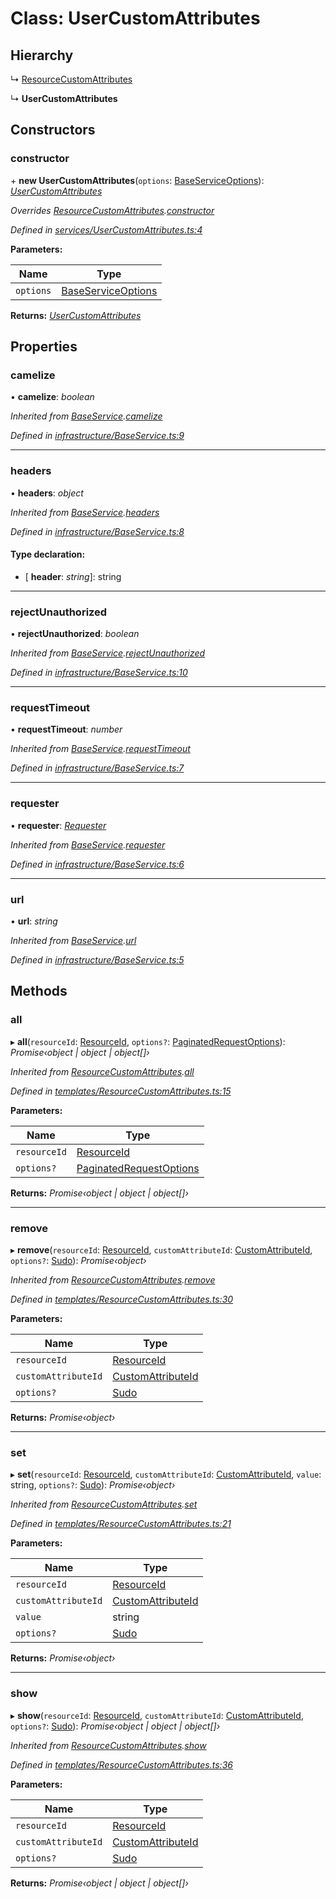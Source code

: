 # Class: UserCustomAttributes

## Hierarchy

  ↳ [ResourceCustomAttributes](_templates_resourcecustomattributes_.resourcecustomattributes.md)

  ↳ **UserCustomAttributes**

## Constructors

###  constructor

\+ **new UserCustomAttributes**(`options`: [BaseServiceOptions](../interfaces/_infrastructure_index_.baseserviceoptions.md)): *[UserCustomAttributes](_services_usercustomattributes_.usercustomattributes.md)*

*Overrides [ResourceCustomAttributes](_templates_resourcecustomattributes_.resourcecustomattributes.md).[constructor](_templates_resourcecustomattributes_.resourcecustomattributes.md#constructor)*

*Defined in [services/UserCustomAttributes.ts:4](https://github.com/arsdehnel/node-gitlab/blob/c2ee9bb/src/services/UserCustomAttributes.ts#L4)*

**Parameters:**

Name | Type |
------ | ------ |
`options` | [BaseServiceOptions](../interfaces/_infrastructure_index_.baseserviceoptions.md) |

**Returns:** *[UserCustomAttributes](_services_usercustomattributes_.usercustomattributes.md)*

## Properties

###  camelize

• **camelize**: *boolean*

*Inherited from [BaseService](_infrastructure_baseservice_.baseservice.md).[camelize](_infrastructure_baseservice_.baseservice.md#camelize)*

*Defined in [infrastructure/BaseService.ts:9](https://github.com/arsdehnel/node-gitlab/blob/c2ee9bb/src/infrastructure/BaseService.ts#L9)*

___

###  headers

• **headers**: *object*

*Inherited from [BaseService](_infrastructure_baseservice_.baseservice.md).[headers](_infrastructure_baseservice_.baseservice.md#headers)*

*Defined in [infrastructure/BaseService.ts:8](https://github.com/arsdehnel/node-gitlab/blob/c2ee9bb/src/infrastructure/BaseService.ts#L8)*

#### Type declaration:

* \[ **header**: *string*\]: string

___

###  rejectUnauthorized

• **rejectUnauthorized**: *boolean*

*Inherited from [BaseService](_infrastructure_baseservice_.baseservice.md).[rejectUnauthorized](_infrastructure_baseservice_.baseservice.md#rejectunauthorized)*

*Defined in [infrastructure/BaseService.ts:10](https://github.com/arsdehnel/node-gitlab/blob/c2ee9bb/src/infrastructure/BaseService.ts#L10)*

___

###  requestTimeout

• **requestTimeout**: *number*

*Inherited from [BaseService](_infrastructure_baseservice_.baseservice.md).[requestTimeout](_infrastructure_baseservice_.baseservice.md#requesttimeout)*

*Defined in [infrastructure/BaseService.ts:7](https://github.com/arsdehnel/node-gitlab/blob/c2ee9bb/src/infrastructure/BaseService.ts#L7)*

___

###  requester

• **requester**: *[Requester](../interfaces/_infrastructure_index_.requester.md)*

*Inherited from [BaseService](_infrastructure_baseservice_.baseservice.md).[requester](_infrastructure_baseservice_.baseservice.md#requester)*

*Defined in [infrastructure/BaseService.ts:6](https://github.com/arsdehnel/node-gitlab/blob/c2ee9bb/src/infrastructure/BaseService.ts#L6)*

___

###  url

• **url**: *string*

*Inherited from [BaseService](_infrastructure_baseservice_.baseservice.md).[url](_infrastructure_baseservice_.baseservice.md#url)*

*Defined in [infrastructure/BaseService.ts:5](https://github.com/arsdehnel/node-gitlab/blob/c2ee9bb/src/infrastructure/BaseService.ts#L5)*

## Methods

###  all

▸ **all**(`resourceId`: [ResourceId](../modules/_services_index_.md#resourceid), `options?`: [PaginatedRequestOptions](../interfaces/_infrastructure_index_.paginatedrequestoptions.md)): *Promise‹object | object | object[]›*

*Inherited from [ResourceCustomAttributes](_templates_resourcecustomattributes_.resourcecustomattributes.md).[all](_templates_resourcecustomattributes_.resourcecustomattributes.md#all)*

*Defined in [templates/ResourceCustomAttributes.ts:15](https://github.com/arsdehnel/node-gitlab/blob/c2ee9bb/src/templates/ResourceCustomAttributes.ts#L15)*

**Parameters:**

Name | Type |
------ | ------ |
`resourceId` | [ResourceId](../modules/_services_index_.md#resourceid) |
`options?` | [PaginatedRequestOptions](../interfaces/_infrastructure_index_.paginatedrequestoptions.md) |

**Returns:** *Promise‹object | object | object[]›*

___

###  remove

▸ **remove**(`resourceId`: [ResourceId](../modules/_services_index_.md#resourceid), `customAttributeId`: [CustomAttributeId](../modules/_services_index_.md#customattributeid), `options?`: [Sudo](../interfaces/_infrastructure_index_.sudo.md)): *Promise‹object›*

*Inherited from [ResourceCustomAttributes](_templates_resourcecustomattributes_.resourcecustomattributes.md).[remove](_templates_resourcecustomattributes_.resourcecustomattributes.md#remove)*

*Defined in [templates/ResourceCustomAttributes.ts:30](https://github.com/arsdehnel/node-gitlab/blob/c2ee9bb/src/templates/ResourceCustomAttributes.ts#L30)*

**Parameters:**

Name | Type |
------ | ------ |
`resourceId` | [ResourceId](../modules/_services_index_.md#resourceid) |
`customAttributeId` | [CustomAttributeId](../modules/_services_index_.md#customattributeid) |
`options?` | [Sudo](../interfaces/_infrastructure_index_.sudo.md) |

**Returns:** *Promise‹object›*

___

###  set

▸ **set**(`resourceId`: [ResourceId](../modules/_services_index_.md#resourceid), `customAttributeId`: [CustomAttributeId](../modules/_services_index_.md#customattributeid), `value`: string, `options?`: [Sudo](../interfaces/_infrastructure_index_.sudo.md)): *Promise‹object›*

*Inherited from [ResourceCustomAttributes](_templates_resourcecustomattributes_.resourcecustomattributes.md).[set](_templates_resourcecustomattributes_.resourcecustomattributes.md#set)*

*Defined in [templates/ResourceCustomAttributes.ts:21](https://github.com/arsdehnel/node-gitlab/blob/c2ee9bb/src/templates/ResourceCustomAttributes.ts#L21)*

**Parameters:**

Name | Type |
------ | ------ |
`resourceId` | [ResourceId](../modules/_services_index_.md#resourceid) |
`customAttributeId` | [CustomAttributeId](../modules/_services_index_.md#customattributeid) |
`value` | string |
`options?` | [Sudo](../interfaces/_infrastructure_index_.sudo.md) |

**Returns:** *Promise‹object›*

___

###  show

▸ **show**(`resourceId`: [ResourceId](../modules/_services_index_.md#resourceid), `customAttributeId`: [CustomAttributeId](../modules/_services_index_.md#customattributeid), `options?`: [Sudo](../interfaces/_infrastructure_index_.sudo.md)): *Promise‹object | object | object[]›*

*Inherited from [ResourceCustomAttributes](_templates_resourcecustomattributes_.resourcecustomattributes.md).[show](_templates_resourcecustomattributes_.resourcecustomattributes.md#show)*

*Defined in [templates/ResourceCustomAttributes.ts:36](https://github.com/arsdehnel/node-gitlab/blob/c2ee9bb/src/templates/ResourceCustomAttributes.ts#L36)*

**Parameters:**

Name | Type |
------ | ------ |
`resourceId` | [ResourceId](../modules/_services_index_.md#resourceid) |
`customAttributeId` | [CustomAttributeId](../modules/_services_index_.md#customattributeid) |
`options?` | [Sudo](../interfaces/_infrastructure_index_.sudo.md) |

**Returns:** *Promise‹object | object | object[]›*
